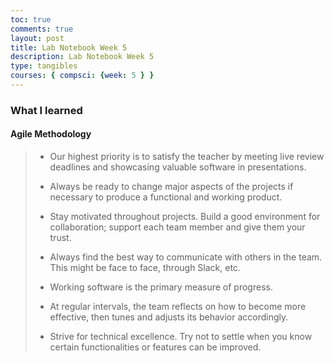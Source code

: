 ```yaml
---
toc: true
comments: true
layout: post
title: Lab Notebook Week 5
description: Lab Notebook Week 5
type: tangibles
courses: { compsci: {week: 5 } }
---
```


### What I learned

#### Agile Methodology
> - Our highest priority is to satisfy the teacher by meeting live review deadlines and showcasing valuable software in presentations.
>
> - Always be ready to change major aspects of the projects if necessary to produce a functional and working product.
>
> - Stay motivated throughout projects. Build a good environment for collaboration; support each team member and give them your trust.
>
> - Always find the best way to communicate with others in the team. This might be face to face, through Slack, etc.
>
> - Working software is the primary measure of progress.
> 
> - At regular intervals, the team reflects on how to become more effective, then tunes and adjusts its behavior accordingly.
>
> - Strive for technical excellence. Try not to settle when you know certain functionalities or features can be improved. 

#### 